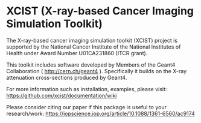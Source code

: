 # XCIST (X-ray-based Cancer Imaging Simulation Toolkit)

The X-ray-based cancer imaging simulation toolkit (XCIST) project is supported by the National Cancer Institute of the National Institutes of Health under Award Number U01CA231860 (ITCR grant).

This toolkit includes software developed by Members of the Geant4 Collaboration ( http://cern.ch/geant4 ). Specifically it builds on the X-ray attenuation cross-sections produced by Geant4.

For more information such as installation, examples, please visit: https://github.com/xcist/documentation/wiki

Please consider citing our paper if this package is useful to your research/work: https://iopscience.iop.org/article/10.1088/1361-6560/ac9174
